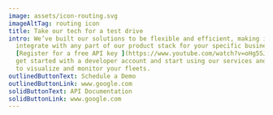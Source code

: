 ```yaml
---
image: assets/icon-routing.svg
imageAltTag: routing icon
title: Take our tech for a test drive
intro: We’ve built our solutions to be flexible and efficient, making it easy to
  integrate with any part of our product stack for your specific business needs.
  [Register for a free API key ](https://www.youtube.com/watch?v=oHg5SJYRHA0)to
  get started with a developer account and start using our services and web app
  to visualize and monitor your fleets.
outlinedButtonText: Schedule a Demo
outlinedButtonLink: www.google.com
solidButtonText: API Documentation
solidButtonLink: www.google.com
---
```

